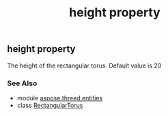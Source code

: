 ﻿---
title: height property
second_title: Aspose.3D for Python via .NET API References
description: 
type: docs
weight: 140
url: /python-net/aspose.threed.entities/rectangulartorus/height/
is_root: false
---

## height property


The height of the rectangular torus.
Default value is 20

### See Also
* module [aspose.threed.entities](../../)
* class [RectangularTorus](/3d/python-net/aspose.threed.entities/rectangulartorus)
